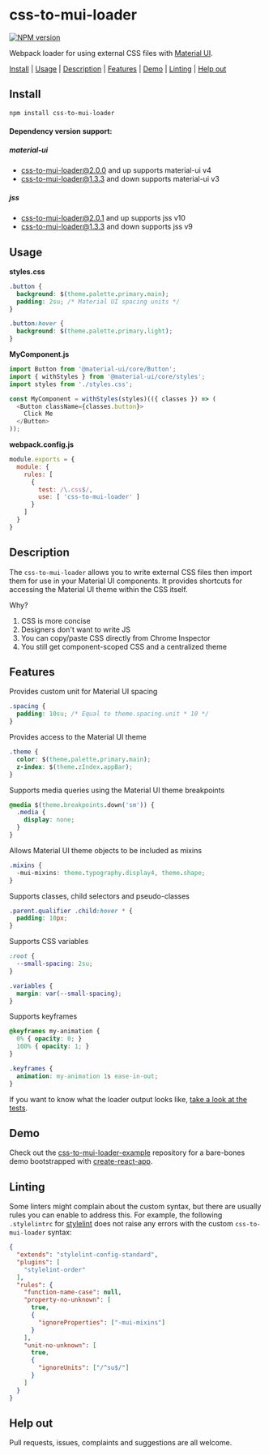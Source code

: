 # css-to-mui-loader
[![NPM version][npm-image]][npm-url]

Webpack loader for using external CSS files with [Material UI](https://github.com/mui-org/material-ui).

[Install](#install) | [Usage](#usage) | [Description](#description) | [Features](#features) | [Demo](#demo) | [Linting](#linting) | [Help out](#help-out)

## Install

```bash
npm install css-to-mui-loader
```

#### Dependency version support:

##### material-ui

- css-to-mui-loader@2.0.0 and up supports material-ui v4
- css-to-mui-loader@1.3.3 and down supports material-ui v3

##### jss

- css-to-mui-loader@2.0.1 and up supports jss v10
- css-to-mui-loader@1.3.3 and down supports jss v9

## Usage

**styles.css**
```css
.button {
  background: $(theme.palette.primary.main);
  padding: 2su; /* Material UI spacing units */
}

.button:hover {
  background: $(theme.palette.primary.light);
}
```

**MyComponent.js**
```js
import Button from '@material-ui/core/Button';
import { withStyles } from '@material-ui/core/styles';
import styles from './styles.css';

const MyComponent = withStyles(styles)(({ classes }) => (
  <Button className={classes.button}>
    Click Me
  </Button>
));
```

**webpack.config.js**
```js
module.exports = {
  module: {
    rules: [
      {
        test: /\.css$/,
        use: [ 'css-to-mui-loader' ]
      }
    ]
  }
}
```

## Description

The `css-to-mui-loader` allows you to write external CSS files then import them for use in your Material UI components. It provides shortcuts for accessing the Material UI theme within the CSS itself.

Why?

1. CSS is more concise
2. Designers don't want to write JS
3. You can copy/paste CSS directly from Chrome Inspector
4. You still get component-scoped CSS and a centralized theme

## Features

Provides custom unit for Material UI spacing
```css
.spacing {
  padding: 10su; /* Equal to theme.spacing.unit * 10 */
}
```

Provides access to the Material UI theme
```css
.theme {
  color: $(theme.palette.primary.main);
  z-index: $(theme.zIndex.appBar);
}
```

Supports media queries using the Material UI theme breakpoints
```css
@media $(theme.breakpoints.down('sm')) {
  .media {
    display: none;
  }
}
```

Allows Material UI theme objects to be included as mixins
```css
.mixins {
  -mui-mixins: theme.typography.display4, theme.shape;
}
```

Supports classes, child selectors and pseudo-classes
```css
.parent.qualifier .child:hover * {
  padding: 10px;
}
```

Supports CSS variables
```css
:root {
  --small-spacing: 2su;
}

.variables {
  margin: var(--small-spacing);
}
```

Supports keyframes
```css
@keyframes my-animation {
  0% { opacity: 0; }
  100% { opacity: 1; }
}

.keyframes {
  animation: my-animation 1s ease-in-out;
}
```

If you want to know what the loader output looks like,
[take a look at the tests](/css-to-mui-loader.test.js).

## Demo

Check out the [css-to-mui-loader-example](https://github.com/mcdougal/css-to-mui-loader-example) repository for a bare-bones demo bootstrapped with [create-react-app](https://github.com/facebook/create-react-app).

## Linting

Some linters might complain about the custom syntax, but there are usually rules you can enable to address this. For example, the following `.stylelintrc` for [stylelint](https://github.com/stylelint/stylelint) does not raise any errors with the custom `css-to-mui-loader` syntax:

```json
{
  "extends": "stylelint-config-standard",
  "plugins": [
    "stylelint-order"
  ],
  "rules": {
    "function-name-case": null,
    "property-no-unknown": [
      true,
      {
        "ignoreProperties": ["-mui-mixins"]
      }
    ],
    "unit-no-unknown": [
      true,
      {
        "ignoreUnits": ["/^su$/"]
      }
    ]
  }
}
```

## Help out

Pull requests, issues, complaints and suggestions are all welcome.

[npm-image]: https://img.shields.io/npm/v/css-to-mui-loader.svg?style=flat-square
[npm-url]: https://npmjs.org/package/css-to-mui-loader
